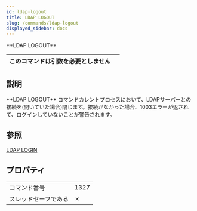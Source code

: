 ```yaml
---
id: ldap-logout
title: LDAP LOGOUT
slug: /commands/ldap-logout
displayed_sidebar: docs
---
```


<!--REF #_command_.LDAP LOGOUT.Syntax-->**LDAP LOGOUT**<!-- END REF-->
<!--REF #_command_.LDAP LOGOUT.Params-->
| このコマンドは引数を必要としません |  |
| --- | --- |

<!-- END REF-->

## 説明 

<!--REF #_command_.LDAP LOGOUT.Summary-->**LDAP LOGOUT** コマンドカレントプロセスにおいて、LDAPサーバーとの接続を(開いていた場合)閉じます。<!-- END REF-->接続がなかった場合、1003エラーが返されて、ログインしていないことが警告されます。

## 参照 

[LDAP LOGIN](ldap-login.md)  

## プロパティ

|  |  |
| --- | --- |
| コマンド番号 | 1327 |
| スレッドセーフである | &cross; |


